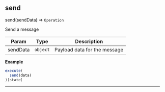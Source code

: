 ## send

send(sendData) ⇒ <code>Operation</code>

Send a message


| Param | Type | Description |
| --- | --- | --- |
| sendData | <code>object</code> | Payload data for the message |

**Example**  
```js
execute(
  send(data)
)(state)
```

* * *

